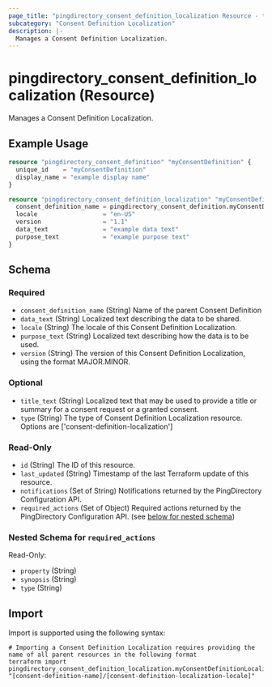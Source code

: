 ```yaml
---
page_title: "pingdirectory_consent_definition_localization Resource - terraform-provider-pingdirectory"
subcategory: "Consent Definition Localization"
description: |-
  Manages a Consent Definition Localization.
---
```


# pingdirectory_consent_definition_localization (Resource)

Manages a Consent Definition Localization.

## Example Usage

```terraform
resource "pingdirectory_consent_definition" "myConsentDefinition" {
  unique_id    = "myConsentDefinition"
  display_name = "example display name"
}

resource "pingdirectory_consent_definition_localization" "myConsentDefinitionLocalization" {
  consent_definition_name = pingdirectory_consent_definition.myConsentDefinition.unique_id
  locale                  = "en-US"
  version                 = "1.1"
  data_text               = "example data text"
  purpose_text            = "example purpose text"
}
```

<!-- schema generated by tfplugindocs -->
## Schema

### Required

- `consent_definition_name` (String) Name of the parent Consent Definition
- `data_text` (String) Localized text describing the data to be shared.
- `locale` (String) The locale of this Consent Definition Localization.
- `purpose_text` (String) Localized text describing how the data is to be used.
- `version` (String) The version of this Consent Definition Localization, using the format MAJOR.MINOR.

### Optional

- `title_text` (String) Localized text that may be used to provide a title or summary for a consent request or a granted consent.
- `type` (String) The type of Consent Definition Localization resource. Options are ['consent-definition-localization']

### Read-Only

- `id` (String) The ID of this resource.
- `last_updated` (String) Timestamp of the last Terraform update of this resource.
- `notifications` (Set of String) Notifications returned by the PingDirectory Configuration API.
- `required_actions` (Set of Object) Required actions returned by the PingDirectory Configuration API. (see [below for nested schema](#nestedatt--required_actions))

<a id="nestedatt--required_actions"></a>
### Nested Schema for `required_actions`

Read-Only:

- `property` (String)
- `synopsis` (String)
- `type` (String)

## Import

Import is supported using the following syntax:

```shell
# Importing a Consent Definition Localization requires providing the name of all parent resources in the following format
terraform import pingdirectory_consent_definition_localization.myConsentDefinitionLocalization "[consent-definition-name]/[consent-definition-localization-locale]"
```

